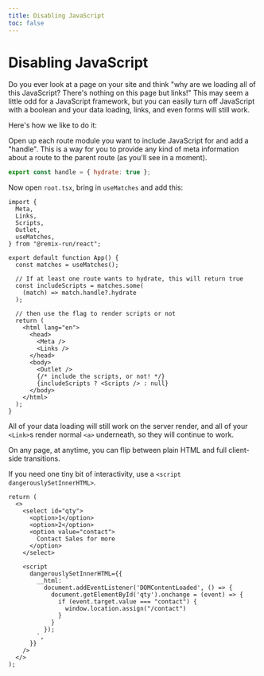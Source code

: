 ```yaml
---
title: Disabling JavaScript
toc: false
---
```


# Disabling JavaScript

Do you ever look at a page on your site and think "why are we loading all of this JavaScript? There's nothing on this page but links!" This may seem a little odd for a JavaScript framework, but you can easily turn off JavaScript with a boolean and your data loading, links, and even forms will still work.

Here's how we like to do it:

Open up each route module you want to include JavaScript for and add a "handle". This is a way for you to provide any kind of meta information about a route to the parent route (as you'll see in a moment).

```js
export const handle = { hydrate: true };
```

Now open `root.tsx`, bring in `useMatches` and add this:

```tsx lines=[6,10,13-15,27]
import {
  Meta,
  Links,
  Scripts,
  Outlet,
  useMatches,
} from "@remix-run/react";

export default function App() {
  const matches = useMatches();

  // If at least one route wants to hydrate, this will return true
  const includeScripts = matches.some(
    (match) => match.handle?.hydrate
  );

  // then use the flag to render scripts or not
  return (
    <html lang="en">
      <head>
        <Meta />
        <Links />
      </head>
      <body>
        <Outlet />
        {/* include the scripts, or not! */}
        {includeScripts ? <Scripts /> : null}
      </body>
    </html>
  );
}
```

All of your data loading will still work on the server render, and all of your `<Link>`s render normal `<a>` underneath, so they will continue to work.

On any page, at anytime, you can flip between plain HTML and full client-side transitions.

If you need one tiny bit of interactivity, use a `<script dangerouslySetInnerHTML>`.

```tsx
return (
  <>
    <select id="qty">
      <option>1</option>
      <option>2</option>
      <option value="contact">
        Contact Sales for more
      </option>
    </select>

    <script
      dangerouslySetInnerHTML={{
        __html: `
          document.addEventListener('DOMContentLoaded', () => {
            document.getElementById('qty').onchange = (event) => {
              if (event.target.value === "contact") {
                window.location.assign("/contact")
              }
            }
          });
        `,
      }}
    />
  </>
);
```
